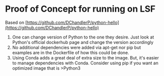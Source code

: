# Proof of Concept for running on LSF

Based on [https://github.com/DChandlerP/python-hello](https://github.com/DChandlerP/python-hello)

1. One can change version of Python to the one they desire. Just look at Python's official dockerhub page and change the version accordingly
1. No additional dependencies were added via apt-get nor pip but examples are in the Dockerfile of how this could be done. 
1. Using Conda adds a great deal of extra size to the image. But, it's easier to manage dependencies with Conda. Consider using pip if you want an optimized image that is >Python3
